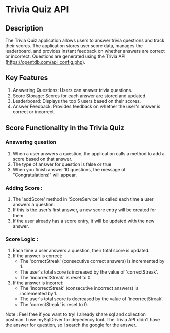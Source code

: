 # Trivia Quiz API

## Description
The Trivia Quiz application allows users to answer trivia questions and track their scores. The application stores user score data, manages the leaderboard, and provides instant feedback on whether answers are correct or incorrect. Questions are generated using the Trivia API (https://opentdb.com/api_config.php).

## Key Features
1. Answering Questions: Users can answer trivia questions.
2. Score Storage: Scores for each answer are stored and updated.
3. Leaderboard: Displays the top 5 users based on their scores.
4. Answer Feedback: Provides feedback on whether the user's answer is correct or incorrect.

## Score Functionality in the Trivia Quiz 
### Answering question
1. When a user answers a question, the application calls a method to add a score based on that answer.
2. The type of answer for question is false or true
3. When you finish answer 10 questions, the message of "Congratulations!" will appear.

### Adding Score :
1. The 'addScore' method in 'ScoreService' is called each time a user answers a question.
2. If this is the user's first answer, a new score entry will be created for them.
3. If the user already has a score entry, it will be updated with the new answer.

### Score Logic :
1. Each time a user answers a question, their total score is updated.
2. If the answer is correct:
   - The 'correctStreak' (consecutive correct answers) is incremented by 1.
   - The user's total score is increased by the value of 'correctStreak'.
   - The 'incorrectStreak' is reset to 0.
3. If the answer is incorret:
   - The 'incorrectStreak' (consecutive incorrect answers) is incremented by 1.
   - The user's total score is decreased by the value of 'incorrectStreak'.
   - The 'correctStreak' is reset to 0.


Note : 
Feel free if you want to try! I already share sql and collection postman. I use mySqlDriver for depedency tool.
The Trivia API didn't have the answer for question, so I search the google for the answer.
